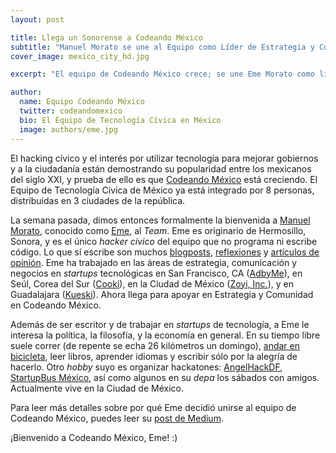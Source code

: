 ```yaml
---
layout: post

title: Llega un Sonorense a Codeando México
subtitle: "Manuel Morato se une al Equipo como Líder de Estrategia y Comunidad"
cover_image: mexico_city_hd.jpg

excerpt: "El equipo de Codeando México crece; se une Eme Morato como líder de Estrategia y Comunidad."

author:
  name: Equipo Codeando México
  twitter: codeandomexico
  bio: El Equipo de Tecnología Cívica en México
  image: authors/eme.jpg
---
```


El hacking cívico y el interés por utilizar tecnología para mejorar gobiernos y a la ciudadanía están demostrando su popularidad entre los mexicanos del siglo XXI, y prueba de ello es que [Codeando México](http://twitter.com/codeandomexico) está creciendo. El Equipo de Tecnología Cívica de México ya está integrado por 8 personas, distribuidas en 3 ciudades de la república.

La semana pasada, dimos entonces formalmente la bienvenida a [Manuel Morato](http://twitter.com/ememorato), conocido como [Eme](http://github.com/ememorato), al _Team_. Eme es originario de Hermosillo, Sonora, y es el único _hacker cívico_ del equipo que no programa ni escribe código. Lo que sí escribe son muchos [blogposts](http://www.ememorato.me), [reflexiones](http://medium.com/@ememorato) y [artículos de opinión](http://nomadig.it/author/eme-morato/). Eme ha trabajado en las áreas de estrategia, comunicación y negocios en _startups_ tecnológicas en San Francisco, CA ([AdbyMe](http://adby.me)), en Seúl, Corea del Sur ([Cooki](http://www.venturesquare.net/3538)), en la Ciudad de México ([Zoyi, Inc.](http://zoyi.co/)), y en Guadalajara ([Kueski](http://kueski.com)). Ahora llega para apoyar en Estrategia y Comunidad en Codeando México.

Además de ser escritor y de trabajar en _startups_ de tecnología, a Eme le interesa la política, la filosofía, y la economía en general. En su tiempo libre suele correr (de repente se echa 26 kilómetros un domingo), [andar en bicicleta](https://medium.com/health-fitness-1/35a4b496af28), leer libros, aprender idiomas y escribir sólo por la alegría de hacerlo. Otro _hobby_ suyo es organizar hackatones: [AngelHackDF](http://www.fayerwayer.com/2013/05/fayerwayer-te-invita-al-hackaton-angelhack-de-la-ciudad-de-mexico/), [StartupBus México](http://www.youtube.com/watch?v=cp2dYK96vxA), así como algunos en su _depa_ los sábados con amigos. Actualmente vive en la Ciudad de México.

Para leer más detalles sobre por qué Eme decidió unirse al equipo de Codeando México, puedes leer su [post de Medium](https://medium.com/p/24bd86f4c16a).

¡Bienvenido a Codeando México, Eme! :)